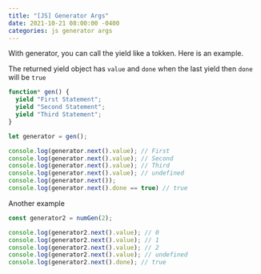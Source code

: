 ```yaml
---
title: "[JS] Generator Args"
date: 2021-10-21 08:00:00 -0400
categories: js generator args
---
```


With generator, you can call the yield like a tokken.
Here is an example.

The returned yield object has `value` and `done`
when the last yield then `done` will be `true`

```js
function* gen() {
  yield "First Statement";
  yield "Second Statement";
  yield "Third Statement";
}

let generator = gen();

console.log(generator.next().value); // First
console.log(generator.next().value); // Second
console.log(generator.next().value); // Third
console.log(generator.next().value); // undefined
console.log(generator.next());
console.log(generator.next().done == true) // true
```

Another example
```js
const generator2 = numGen(2);

console.log(generator2.next().value); // 0
console.log(generator2.next().value); // 1
console.log(generator2.next().value); // 2
console.log(generator2.next().value); // undefined
console.log(generator2.next().done); // true
```